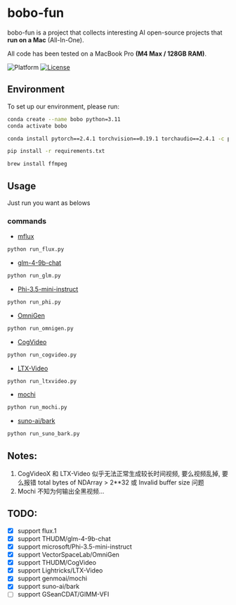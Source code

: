 # bobo-fun

bobo-fun is a project that collects interesting AI open-source projects that **run on a Mac** (All-In-One).

All code has been tested on a MacBook Pro **(M4 Max / 128GB RAM)**.

![Platform](https://img.shields.io/badge/platform-macOS-blue?style=flat-square)
[![License](https://img.shields.io/badge/License-Apache%202.0-blue.svg)](https://opensource.org/license/apache-2-0)

## Environment
To set up our environment, please run:
```sh
conda create --name bobo python=3.11
conda activate bobo
```
```sh
conda install pytorch==2.4.1 torchvision==0.19.1 torchaudio==2.4.1 -c pytorch
```
```sh
pip install -r requirements.txt
```
```sh
brew install ffmpeg
```

## Usage
Just run you want as belows

### commands

- [mflux](https://github.com/filipstrand/mflux)
```sh
python run_flux.py
```

- [glm-4-9b-chat](https://huggingface.co/THUDM/glm-4-9b-chat)
```sh
python run_glm.py
```

- [Phi-3.5-mini-instruct](https://huggingface.co/microsoft/Phi-3.5-mini-instruct)
```sh
python run_phi.py
```

- [OmniGen](https://github.com/VectorSpaceLab/OmniGen)
```sh
python run_omnigen.py
```

- [CogVideo](https://github.com/THUDM/CogVideo)
```sh
python run_cogvideo.py
```

- [LTX-Video](https://github.com/Lightricks/LTX-Video)
```sh
python run_ltxvideo.py
```
- [mochi](https://github.com/genmoai/mochi)
```sh
python run_mochi.py
```
- [suno-ai/bark](https://github.com/suno-ai/bark)
```sh
python run_suno_bark.py
```

## Notes:
1. CogVideoX 和 LTX-Video 似乎无法正常生成较长时间视频, 要么视频乱掉, 要么报错 total bytes of NDArray > 2**32 或 Invalid buffer size 问题
2. Mochi 不知为何输出全黑视频...

## TODO:
- [x] support flux.1
- [x] support THUDM/glm-4-9b-chat
- [x] support microsoft/Phi-3.5-mini-instruct
- [x] support VectorSpaceLab/OmniGen
- [x] support THUDM/CogVideo
- [X] support Lightricks/LTX-Video
- [X] support genmoai/mochi
- [X] support suno-ai/bark
- [ ] support GSeanCDAT/GIMM-VFI
<!-- - [ ] support k4yt3x/video2x -->
<!-- - [ ] support RVC-Boss/GPT-SoVITS -->
<!-- - [ ] support facebookresearch/audiocraft -->
<!-- - [ ] support haoheliu/AudioLDM2 -->
